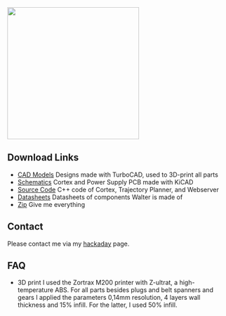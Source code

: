 <img width="300px" src="../images/IMG_20170219_125125.jpg" >

## Download Links

* [CAD Models](https://github.com/jochenalt/Walter/tree/master/cad)
Designs made with TurboCAD, used to 3D-print all parts
* [Schematics](https://github.com/jochenalt/Walter/tree/master/schematics)
Cortex and Power Supply PCB made with KiCAD
* [Source Code](https://github.com/jochenalt/Walter/tree/master/code)
C++ code of Cortex, Trajectory Planner, and Webserver  
* [Datasheets](https://github.com/jochenalt/Walter/tree/master/datasheets)
Datasheets of components Walter is made of
* [Zip](https://github.com/jochenalt/Walter/archive/master.zip)
Give me everything


## Contact 

Please contact me via my [hackaday](https://hackaday.io/project/19968-walter) page.


## FAQ

* 3D print
I used the Zortrax M200 printer with Z-ultrat, a high-temperature ABS. For all parts besides plugs and belt spanners and gears I applied the  parameters 0,14mm resolution, 4 layers wall thickness and 15% infill. For the latter, I used 50% infill.
